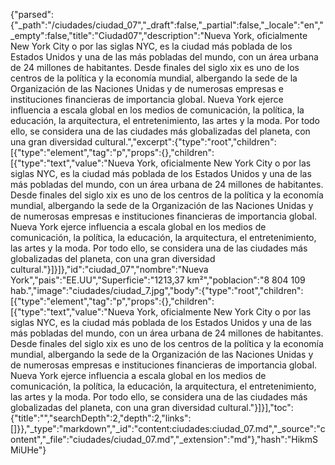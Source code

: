 {"parsed":{"_path":"/ciudades/ciudad_07","_draft":false,"_partial":false,"_locale":"en","_empty":false,"title":"Ciudad07","description":"Nueva York, oficialmente New York City o por las siglas NYC, es la ciudad más poblada de los Estados Unidos y una de las más pobladas del mundo, con un área urbana de 24 millones de habitantes.​ Desde finales del siglo xix es uno de los centros de la política y la economía mundial, albergando la sede de la Organización de las Naciones Unidas y de numerosas empresas e instituciones financieras de importancia global. Nueva York ejerce influencia a escala global en los medios de comunicación, la política, la educación, la arquitectura, el entretenimiento, las artes y la moda.​ Por todo ello, se considera una de las ciudades más globalizadas del planeta, con una gran diversidad cultural.","excerpt":{"type":"root","children":[{"type":"element","tag":"p","props":{},"children":[{"type":"text","value":"Nueva York, oficialmente New York City o por las siglas NYC, es la ciudad más poblada de los Estados Unidos y una de las más pobladas del mundo, con un área urbana de 24 millones de habitantes.​ Desde finales del siglo xix es uno de los centros de la política y la economía mundial, albergando la sede de la Organización de las Naciones Unidas y de numerosas empresas e instituciones financieras de importancia global. Nueva York ejerce influencia a escala global en los medios de comunicación, la política, la educación, la arquitectura, el entretenimiento, las artes y la moda.​ Por todo ello, se considera una de las ciudades más globalizadas del planeta, con una gran diversidad cultural."}]}]},"id":"ciudad_07","nombre":"Nueva York","pais":"EE.UU","Superficie":"1213,37 km²","poblacion":"8 804 109 hab.","image":"ciudades/ciudad_7.jpg","body":{"type":"root","children":[{"type":"element","tag":"p","props":{},"children":[{"type":"text","value":"Nueva York, oficialmente New York City o por las siglas NYC, es la ciudad más poblada de los Estados Unidos y una de las más pobladas del mundo, con un área urbana de 24 millones de habitantes.​ Desde finales del siglo xix es uno de los centros de la política y la economía mundial, albergando la sede de la Organización de las Naciones Unidas y de numerosas empresas e instituciones financieras de importancia global. Nueva York ejerce influencia a escala global en los medios de comunicación, la política, la educación, la arquitectura, el entretenimiento, las artes y la moda.​ Por todo ello, se considera una de las ciudades más globalizadas del planeta, con una gran diversidad cultural."}]}],"toc":{"title":"","searchDepth":2,"depth":2,"links":[]}},"_type":"markdown","_id":"content:ciudades:ciudad_07.md","_source":"content","_file":"ciudades/ciudad_07.md","_extension":"md"},"hash":"HikmSMiUHe"}